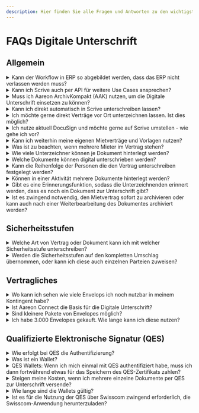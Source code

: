 ```yaml
---
description: Hier finden Sie alle Fragen und Antworten zu den wichtigsten Themen.
---
```


# FAQs Digitale Unterschrift

## Allgemein

<details>

<summary>Kann der Workflow in ERP so abgebildet werden, dass das ERP nicht verlassen werden muss?</summary>

Ja, aber es muss das zu unterzeichnende Dokument final über die erhaltene Email signiert werden.

</details>

<details>

<summary>Kann ich Scrive auch per API für weitere Use Cases ansprechen?</summary>

Ja, bei individuellen Use Cases die nicht abdecket sind können Sie die Scrive API ([Dokumentation](https://apidocs.scrive.com/)) auch via Aareon Connect Low Code oder direkt ansprechen.

</details>

<details>

<summary>Muss ich Aareon ArchivKompakt (AAK) nutzen, um die Digitale Unterschrift einsetzen zu können?</summary>

Ja, eine Anbindung ArchivKompakt ist notwendig und aktuell werden keine anderen Archive oder DMS für die Digitale Unterschrift unterstützt.

</details>

<details>

<summary>Kann ich direkt automatisch in Scrive unterschreiben lassen?</summary>

Nein, Sie erhalten eine Email, damit die Verifizierung durchgeführt werden kann, wonach Sie unterzeichnen können.

</details>

<details>

<summary>Ich möchte gerne direkt Verträge vor Ort unterzeichnen lassen. Ist dies möglich?</summary>

Ja, mit der [#vor-ort-unterschrift](scrive-technologie-partner.md#vor-ort-unterschrift "mention").

</details>

<details>

<summary>Ich nutze aktuell DocuSign und möchte gerne auf Scrive umstellen - wie gehe ich vor?</summary>

Wenden Sie sich direkt an Ihren Account Manager.

</details>

<details>

<summary>Kann ich weiterhin meine eigenen Mietverträge und Vorlagen nutzen?</summary>

Ja, Sie nutzen ihre gewohnten Vorlagen und fügen lediglich sogenannte "Anchor Tags" in die Vorlagen ein, damit die Unterschrift und andere Informationen an der richtigen Stelle eingesetzt werden.

</details>

<details>

<summary>Was ist zu beachten, wenn mehrere Mieter im Vertrag stehen?</summary>

Jede Vertragspartei durchläuft den Unterschriftsprozess individuell. Dadurch können auch mehrere Mieter problemlos einen Vertrag unabhängig voneinander unterzeichnen. Der endgültige Vertrag wird erst archiviert, wenn alle Parteien unterschrieben haben.

</details>

<details>

<summary>Wie viele Unterzeichner können je Dokument hinterlegt werden?</summary>

Es können theoretisch unbegrenzt Unterzeichner eingetragen werden. Das Produkt wurde ausgibig für bis zu 10 Unterzeichnern getestet. Bei deutlich mehr Unterzeichnern könnte es zu zu langen Wartezeiten der Job Bearbeitung kommen, sodass diese abbricht.

Dabei muss jeder Unterzeichner eine andere E-Mail-Adresse besitzen, da diese als eindeutige Identifizierung dient.

</details>

<details>

<summary>Welche Dokumente können digital unterschrieben werden?</summary>

Komplett integriert können je nach ERP entweder alle Dokumente oder Dokumente die auf Mietverträgen basieren unterschrieben werden, weiter Details:[#funktionsumfang-und-roadmap-je-erp](erps/#funktionsumfang-und-roadmap-je-erp "mention").

Alle Dokumente, unabhängig vom ERP, können zudem direkt in Scrive mit [#standalone-nutzung-ohne-erp-system](scrive-technologie-partner.md#standalone-nutzung-ohne-erp-system "mention") unterschrieben werden.

</details>

<details>

<summary>Kann die Reihenfolge der Personen die den Vertrag unterschreiben festgelegt werden?</summary>

Ja, dies können Sie mit der Unterschrifts-Reihenfolge individuell festlegen.\
Dabei können auch mehrere Personen die selbe Unterschrifts-Reihenfolge haben, in diesem Fall erhalten diese das Dokument zur selben Zeit.\
z.B. können zwei externe Unterzeichner die Reihenfolge `1` haben, ein interner Unterzeichner `2` und ein weiterer interner Unterzeichner `3`.

Weitere ERP spezifische Informationen zur Unterschrifts-Reihenfolge finden Sie unter den jeweiligen [erps](erps/ "mention").

</details>

<details>

<summary>Können in einer Aktivität mehrere Dokumente hinterlegt werden?</summary>

Ja, sie können z.B. folgende Dokumente in einer Aktivität hinterlegen und somit als Teil von einem Umschlag senden:

1. Mietvertrag&#x20;
   1. inkl. Hausordnung (Bestandteil des Mietvertrags)
2. Wohngeberbescheinigung&#x20;
3. Beitrittserklärung (Mitgliedsantrag Genossenschaft)
4. SEPA Lastschriftmandat&#x20;

</details>

<details>

<summary>Gibt es eine Erinnerungsfunktion, sodass die Unterzeichnenden erinnert werden, dass es noch ein Dokument zur Unterschrift gibt?</summary>

Ja, dies kann man wie [hier beschrieben](https://helpcenter.scrive.com/kb/guide/en/delivery-settings-pDLbwCk7Ki/Steps/1697969,2094619,2094617) einstellen.

</details>

<details>

<summary>Ist es zwingend notwendig, den Mietvertrag sofort zu archivieren oder kann auch nach einer Weiterbearbeitung des Dokumentes archiviert werden?</summary>

Das Dokument muss vor der Nutzung der Digitalen Unterschrift archiviert werden.\
Nach der initialen Dokument Erstellung können Sie somit eine Weiterbearbeitung vornehmen und das Dokument danach archivieren und dann mit der Digitalen Unterschrift nutzen.

</details>

## Sicherheitsstufen

<details>

<summary>Welche Art von Vertrag oder Dokument kann ich mit welcher Sicherheitsstufe unterschreiben?</summary>

Dies ist grundsätzlich Ihnen überlassen, wir empfehlen folgende Handhabung: [#wann-sollte-die-qes-genutzt-werden](scrive-technologie-partner.md#wann-sollte-die-qes-genutzt-werden "mention").

</details>

<details>

<summary>Werden die Sicherheitsstufen auf den kompletten Umschlag übernommen, oder kann ich diese auch einzelnen Parteien zuweisen?</summary>

Bei Scrive gilt die Sicherheitsstufe für alle Parteien eines Umschlags, wenn sie für eine Partei festgelegt ist.\
Dies stellt sicher, dass das Dokument ordnungsgemäß validiert werden kann, wodurch die Integrität des Dokuments erhöht wird.

</details>

## Vertragliches

<details>

<summary>Wo kann ich sehen wie viele Envelops ich noch nutzbar in meinem Kontingent habe?</summary>

Sie können jederzeit Ihre aktuelle Nutzung im [Scrive Dashboard](https://scrive.com/new/dashboard) einsehen.

</details>

<details>

<summary>Ist Aareon Connect die Basis für die Digitale Unterschrift?</summary>

Ja, Aareon Connect ist quasi der "App Store" von Aareon und daher allgemein das Portal, das die Basis für integrierte Drittsoftware bildet.

</details>

<details>

<summary>Sind kleinere Pakete von Envelopes möglich?</summary>

Ja, das kleinste mögliche Paket ist 100.

</details>

<details>

<summary>Ich habe 3.000 Envelopes gekauft. Wie lange kann ich diese nutzen?</summary>

Die Envelopes können im Standard ein Jahr genutzt werden.

</details>

## Qualifizierte Elektronische Signatur (QES)

<details>

<summary>Wie erfolgt bei QES die Authentifizierung?</summary>

Der Unterzeichner kann sich entweder per Video-Identifkation, Selfie-Ident oder persönlich vor Ort authentifizieren (weitere Details: [#ablauf-von-qes-in-scrive](scrive-technologie-partner.md#ablauf-von-qes-in-scrive "mention")).

</details>

<details>

<summary>Was ist ein Wallet?</summary>

Ein Wallet erlaubt es Ihnen eine einmal gemachte erfolgreiche Video- oder Selfie-Identifikation in Form eines Zertifikats in einer App für zukünftige Legitimationen zu speichern.

</details>

<details>

<summary>QES Wallets: Wenn ich mich einmal mit QES authentifiziert habe, muss ich dann fortwährend etwas für das Speichern des QES-Zertifikats zahlen?</summary>

Nein, es entstehen keine laufenden Kosten. Es entstehen lediglich vorgangsbezogene Kosten je nach Art der Legitimation unterschiedlich hoch sein können.

</details>

<details>

<summary>Steigen meine Kosten, wenn ich mehrere einzelne Dokumente per QES zur Unterschrift versende?</summary>

Ja, jedes einzelne Dokument kostet die QES-Gebühr. Um Kosten zu reduzieren und den Workflow Ihrer Unterschreiber optimal zu gestalten, empfehlen wir alle einzelnen zu unterschreibenden Dokumente in einem PDF zusammen zu fassen.

</details>

<details>

<summary>Wie lange sind die Wallets gültig?</summary>

Dies hängt von der Art der initialen Legitimation ab und ist zwischen 2 und 5 Jahren:

* SRS Videoidentifizierung - bis 5 Jahre
* RA App - bis 5 Jahre&#x20;
* SRS Selfie-Ident - bis 2 Jahre

</details>

<details>

<summary>Ist es für die Nutzung der QES über Swisscom zwingend erforderlich, die Swisscom-Anwendung herunterzuladen?</summary>

Nein, Benutzer können sich entweder über die App oder per SMS authentifizieren.

</details>
